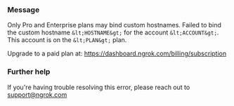 
### Message
Only Pro and Enterprise plans may bind custom hostnames.
Failed to bind the custom hostname `&lt;HOSTNAME&gt;` for the account `&lt;ACCOUNT&gt;`.
This account is on the `&lt;PLAN&gt;` plan.

Upgrade to a paid plan at: https://dashboard.ngrok.com/billing/subscription

### Further help
If you're having trouble resolving this error, please reach out to [support@ngrok.com](mailto:support@ngrok.com?subject=Help%20with%20ERR_NGROK_314)

